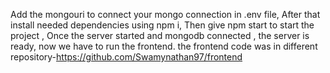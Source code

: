 Add the mongouri to connect your mongo connection in .env file,
After that install needed dependencies using npm i,
Then give npm start to start the project ,
Once the server started and mongodb connected , the server is ready,  now we have to run the frontend.
the frontend code was in different repository-https://github.com/Swamynathan97/frontend
